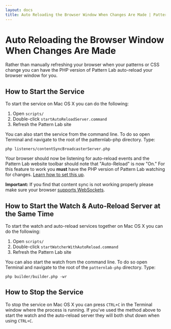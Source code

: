 ```yaml
---
layout: docs
title: Auto Reloading the Browser Window When Changes Are Made | Pattern Lab
---
```


# Auto Reloading the Browser Window When Changes Are Made
Rather than manually refreshing your browser when your patterns or CSS change you can have the PHP version of Pattern Lab auto-reload your browser window for you. 

## How to Start the Service

To start the service on Mac OS X you can do the following:

1. Open `scripts/`
2. Double-click `startAutoReloadServer.command`
3. Refresh the Pattern Lab site

You can also start the service from the command line. To do so open Terminal and navigate to the root of the patternlab-php directory. Type:

    php listeners/contentSyncBroadcasterServer.php

Your browser should now be listening for auto-reload events and the Pattern Lab website toolbar should note that "Auto-Reload" is now "On." For this feature to work you **must** have the PHP version of Pattern Lab watching for changes. [Learn how to set this up](/docs/advanced-auto-regenerate.html).

**Important:** If you find that content sync is not working properly please make sure your browser [supports WebSockets](http://caniuse.com/websockets).

## How to Start the Watch & Auto-Reload Server at the Same Time

To start the watch and auto-reload services together on Mac OS X you can do the following:

1. Open `scripts/`
2. Double-click `startWatcherWithAutoReload.command`
3. Refresh the Pattern Lab site

You can also start the watch from the command line. To do so open Terminal and navigate to the root of the `patternlab-php` directory. Type:

    php builder/builder.php -wr

## How to Stop the Service

To stop the service on Mac OS X you can press `CTRL+C` in the Terminal window where the process is running. If you've used the method above to start the watch and the auto-reload server they  will both shut down when using `CTRL+C`.